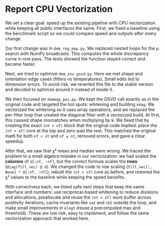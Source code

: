 # Report CPU Vectorization

We set a clear goal: speed up the existing pipeline with CPU vectorization while keeping all public interfaces the same. First, we fixed a baseline using the benchmark script so we could compare speed and outputs after every change.

Our first change was in `dem_reg_map.py`. We replaced nested loops for the μ search with NumPy broadcasts. This computes the whole discrepancy curve in one pass. The tests showed the function stayed correct and became faster.

Next, we tried to optimize `dem_inv_gsvd.py`. Here we met shape and orientation edge cases (filters vs temperatures). Small edits led to dimension errors. To avoid risk, we reverted this file to the stable version and decided to optimize around it instead of inside it.

We then focused on `demmap_pos.py`. We kept the GSVD call exactly as in the original code and targeted the hot spots: whitening and building `kdag`. We vectorized the whitening so it uses array operations, and we replaced the per-filter loop that created the diagonal filter with a vectorized build. At first, this caused shape mismatches when multiplying by `W`. We fixed that by creating the exact `(nt × nf)` block that the original code implied: place the `(nf × nf)` core at the top and zero-pad the rest. This matched the original math for both `nf < nt` and `nf ≥ nt`, removed errors, and gave a clear speedup.

After that, we saw that χ² mean and median were wrong. We traced the problem to a small algebra mistake in our vectorization: we had scaled the **columns** of `U[:nf, :nf]`, but the correct formula scales the **rows** (`diag(filt_vec) @ U`). We changed the code to row scaling (`filt_vec[:, None] * U[:nf, :nf]`), rebuilt the `(nt × nf)` core as before, and restored the χ² values to the baseline while keeping the speed benefits.

With correctness back, we listed safe next steps that keep the same interface and numbers: use reciprocal-based whitening to reduce divisions and allocations, preallocate and reuse the `(nt × nf)` work buffer across positivity iterations, cache invariants like `sa2` and `sb2` outside the loop, and make small improvements in `elogt` (reuse a precomputed max and threshold). These are low risk, easy to implement, and follow the same vectorization approach that worked here.

